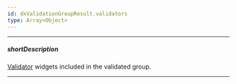 ```yaml
---
id: dxValidationGroupResult.validators
type: Array<Object>
---
```

---
##### shortDescription
[Validator](/api-reference/10%20UI%20Widgets/dxValidator '/Documentation/ApiReference/UI_Widgets/dxValidator/') widgets included in the validated group.

---

